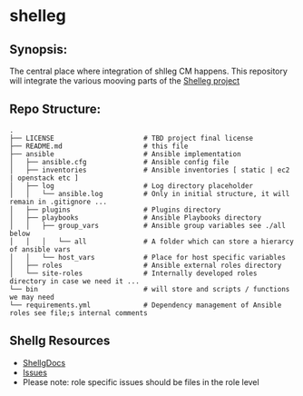 shelleg
=======

Synopsis:
--------
The central place where integration of shlleg CM happens.
This repository will integrate the various mooving parts of the [Shelleg project](http://shelleg.github.io/shellegDoc/Intro.html)

Repo Structure:
--------------

``` shell
.
├── LICENSE                      # TBD project final license
├── README.md                    # this file
├── ansible                      # Ansible implementation
│   ├── ansible.cfg              # Ansible config file
│   ├── inventories              # Ansible inventories [ static | ec2 | openstack etc ]
│   ├── log                      # Log directory placeholder
│   │   └── ansible.log          # Only in initial structure, it will remain in .gitignore ...
│   ├── plugins                  # Plugins directory
│   ├── playbooks                # Ansible Playbooks directory
│   │   ├── group_vars           # Ansible group variables see ./all below
│   │   │   └── all              # A folder which can store a hierarcy of ansible vars
│   │   └── host_vars            # Place for host specific variables
│   ├── roles                    # Ansible external roles directory
│   └── site-roles               # Internally developed roles directory in case we need it ...
└── bin                          # will store and scripts / functions we may need 
└── requirements.yml             # Dependency management of Ansible roles see file;s internal comments
```

Shellg Resources
----------------

* [ShellgDocs](http://shelleg.github.io/shellegDoc/)
* [Issues](https://github.com/shelleg/shelleg/issues)
* Please note: role specific issues should be files in the role level
